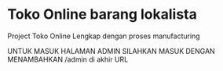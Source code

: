 # Toko Online barang lokalista
Project Toko Online Lengkap dengan proses manufacturing

UNTUK MASUK HALAMAN ADMIN SILAHKAN MASUK DENGAN MENAMBAHKAN /admin di akhir URL
